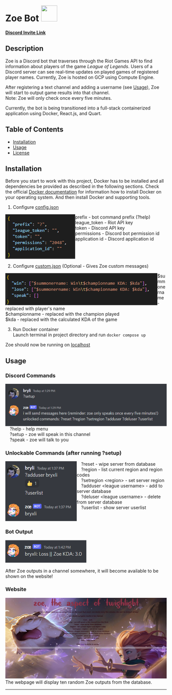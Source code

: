 # Zoe Bot <img src=public/favicon.ico width="50" height="50">
**[Discord Invite Link](https://discord.com/api/oauth2/authorize?client_id=1014214102459093105&permissions=2048&scope=bot)**  

## Description

Zoe is a Discord bot that traverses through the Riot Games API to find information about players of the game *League of Legends*. Users of a Discord server can see real-time updates on played games of registered player names. Currently, Zoe is hosted on GCP using Compute Engine.  

After registering a text channel and adding a username (see [Usage](#Usage)), Zoe will start to output game results into that channel.  
Note: Zoe will only check once every five minutes.

Currently, the bot is being transitioned into a full-stack containerized application using Docker, React.js, and Quart.

## Table of Contents

- [Installation](#installation)
- [Usage](#usage)
- [License](#license)

## Installation

Before you start to work with this project, Docker has to be installed and all dependencies be provided as described in the following sections.
Check the official [Docker documentation](https://docs.docker.com/engine/) for information how to install Docker on your operating system. And then install Docker and supporting tools.

1. Configure [config.json](backend/config%20-%20Copy.json)  
<img src=public/config.png align='left'>
prefix - bot command prefix (?help)<br>
league_token - Riot API key<br>
token - Discord API key<br>
permissions - Discord bot permission id<br>
application id - Discord application id

<br clear='left'/>

2. Configure [custom.json](backend/templates/custom%20-%20Copy.json) (Optional - Gives Zoe custom messages)  
<img src=public/custom.png align='left'>
&dollar;summonername - replaced with player's name<br>
&dollar;championname - replaced with the champion played<br> 
&dollar;kda - replaced with the calculated KDA of the game

<br clear='left'/>

3. Run Docker container  
Launch terminal in project directory and run ```docker compose up```  

Zoe should now be running on [localhost](http://localhost)

## Usage

### Discord Commands

<img src=public/setup.png align='left'>
&emsp;?help - help menu<br>
&emsp;?setup - zoe will speak in this channel<br>
&emsp;?speak - zoe will talk to you

<br clear='left'/>

### Unlockable Commands (after running ?setup)

<img src=public/adduser.png align='left'>
&emsp;?reset - wipe server from database<br>
&emsp;?region - list current region and region codes<br> 
&emsp;?setregion &lt;region&gt; - set server region<br>
&emsp;?adduser &lt;league username&gt; - add to server database<br>
&emsp;?deluser &lt;league username&gt; - delete from server database<br>
&emsp;?userlist - show server userlist<br>

<br clear='left'/>

### Bot Output

<img src=public/output.png>

After Zoe outputs in a channel somewhere, it will become available to be shown on the website!

### Website

<img src=public/webpage.png>
The webpage will display ten random Zoe outputs from the database.

---
